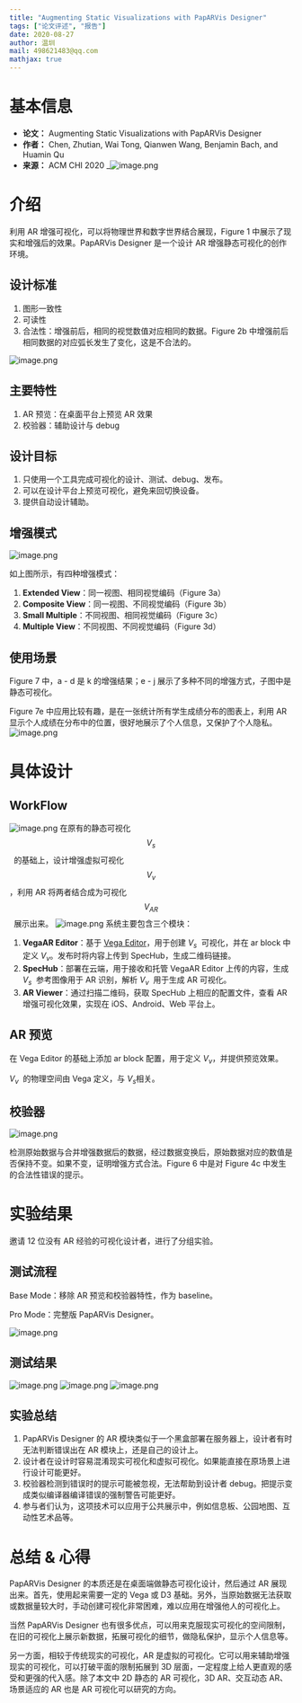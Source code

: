 ```yaml
---
title: "Augmenting Static Visualizations with PapARVis Designer"
tags: ["论文评述", "报告"]
date: 2020-08-27
author: 温圳
mail: 498621483@qq.com
mathjax: true
---
```


# 基本信息

-   **论文：** Augmenting Static Visualizations with PapARVis Designer
-   **作者：** Chen, Zhutian, Wai Tong, Qianwen Wang, Benjamin Bach, and Huamin Qu
-   **来源：** ACM CHI 2020
    \_![image.png](http://www.cad.zju.edu.cn/home/vagblog/images/photo_bed/2020/9/1/8c6e6486070e6f1999e79ed25ca063c14c8f569b.png)

# 介绍

利用 AR 增强可视化，可以将物理世界和数字世界结合展现，Figure 1 中展示了现实和增强后的效果。PapARVis Designer 是一个设计 AR 增强静态可视化的创作环境。

## 设计标准

1. 图形一致性
1. 可读性
1. 合法性：增强前后，相同的视觉数值对应相同的数据。Figure 2b 中增强前后相同数据的对应弧长发生了变化，这是不合法的。

![image.png](http://www.cad.zju.edu.cn/home/vagblog/images/photo_bed/2020/9/1/c6a4b1a0a5798b8496b01f57c64821640ce8dafd.png)

## 主要特性

1. AR 预览：在桌面平台上预览 AR 效果
1. 校验器：辅助设计与 debug

## 设计目标

1. 只使用一个工具完成可视化的设计、测试、debug、发布。
1. 可以在设计平台上预览可视化，避免来回切换设备。
1. 提供自动设计辅助。

## 增强模式

![image.png](http://www.cad.zju.edu.cn/home/vagblog/images/photo_bed/2020/9/1/9303d3d217855243034f05a1d61173da668631ce.png)

如上图所示，有四种增强模式：

1. **Extended View**：同一视图、相同视觉编码（Figure 3a）
1. **Composite View**：同一视图、不同视觉编码（Figure 3b）
1. **Small Multiple**：不同视图、相同视觉编码（Figure 3c）
1. **Multiple View**：不同视图、不同视觉编码（Figure 3d）

## 使用场景

Figure 7 中，a - d 是 k 的增强结果；e - j 展示了多种不同的增强方式，子图中是静态可视化。

Figure 7e 中应用比较有趣，是在一张统计所有学生成绩分布的图表上，利用 AR 显示个人成绩在分布中的位置，很好地展示了个人信息，又保护了个人隐私。
![image.png](http://www.cad.zju.edu.cn/home/vagblog/images/photo_bed/2020/9/1/a355a9f85b46fe9a94c8cd17d3c879905e213059.png)

# 具体设计

## WorkFlow

![image.png](http://www.cad.zju.edu.cn/home/vagblog/images/photo_bed/2020/9/1/9667e14e724207ee1f5a00eb406a44e08ddb1625.png)
在原有的静态可视化 $$V_s$$  的基础上，设计增强虚拟可视化 $$V_v$$，利用 AR 将两者结合成为可视化 $$V_{AR}$$  展示出来。
![image.png](http://www.cad.zju.edu.cn/home/vagblog/images/photo_bed/2020/9/1/4091105889d03853e4a523fdecada76421e1b622.png)
系统主要包含三个模块：

1. **VegaAR Editor**：基于 [Vega Editor](https://github.com/vega/editor)，用于创建 $V_s$  可视化，并在 ar block 中定义 $V_v$。发布时将内容上传到 SpecHub，生成二维码链接。
1. **SpecHub**：部署在云端，用于接收和托管 VegaAR Editor 上传的内容，生成 $V_s$  参考图像用于 AR 识别，解析 $V_v$  用于生成 AR 可视化。
1. **AR Viewer**：通过扫描二维码，获取 SpecHub 上相应的配置文件，查看 AR 增强可视化效果，实现在 iOS、Android、Web 平台上。

## AR 预览

在 Vega Editor 的基础上添加 ar block 配置，用于定义 $V_v$，并提供预览效果。

$V_v$  的物理空间由 Vega 定义，与 $V_s$相关。

## 校验器

![image.png](http://www.cad.zju.edu.cn/home/vagblog/images/photo_bed/2020/9/1/4c32a5a5519682bf5940b3fb4364ba391296486f.png)

检测原始数据与合并增强数据后的数据，经过数据变换后，原始数据对应的数值是否保持不变。如果不变，证明增强方式合法。Figure 6 中是对 Figure 4c 中发生的合法性错误的提示。

# 实验结果

邀请 12 位没有 AR 经验的可视化设计者，进行了分组实验。

## 测试流程

Base Mode：移除 AR 预览和校验器特性，作为 baseline。

Pro Mode：完整版 PapARVis Designer。

![image.png](http://www.cad.zju.edu.cn/home/vagblog/images/photo_bed/2020/9/1/0816d03f07899eda8fab320c649056dda5e2a281.png)

## 测试结果

![image.png](http://www.cad.zju.edu.cn/home/vagblog/images/photo_bed/2020/9/1/3966aa377656c2dab11ff998dd2a805f54cff69f.png)
![image.png](http://www.cad.zju.edu.cn/home/vagblog/images/photo_bed/2020/9/1/5bb2faa202022e72cd087eb35339d73fb342cad6.png)
![image.png](http://www.cad.zju.edu.cn/home/vagblog/images/photo_bed/2020/9/1/f0e352ba5875f3bc5ac6dde386a6f1e07daeeb51.png)

## 实验总结

1. PapARVis Designer 的 AR 模块类似于一个黑盒部署在服务器上，设计者有时无法判断错误出在 AR 模块上，还是自己的设计上。
1. 设计者在设计时容易混淆现实可视化和虚拟可视化。如果能直接在原场景上进行设计可能更好。
1. 校验器检测到错误时的提示可能被忽视，无法帮助到设计者 debug。把提示变成类似编译器编译错误的强制警告可能更好。
1. 参与者们认为，这项技术可以应用于公共展示中，例如信息板、公园地图、互动性艺术品等。

# 总结 & 心得

PapARVis Designer 的本质还是在桌面端做静态可视化设计，然后通过 AR 展现出来。首先，使用起来需要一定的 Vega 或 D3 基础。另外，当原始数据无法获取或数据量较大时，手动创建可视化非常困难，难以应用在增强他人的可视化上。

当然 PapARVis Designer 也有很多优点，可以用来克服现实可视化的空间限制，在旧的可视化上展示新数据，拓展可视化的细节，做隐私保护，显示个人信息等。

另一方面，相较于传统现实的可视化，AR 是虚拟的可视化。它可以用来辅助增强现实的可视化，可以打破平面的限制拓展到 3D 层面，一定程度上给人更直观的感受和更强的代入感。除了本文中 2D 静态的 AR 可视化，3D AR、交互动态 AR、场景适应的 AR 也是 AR 可视化可以研究的方向。
